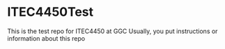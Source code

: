 # ITEC4450Test
This is the test repo for ITEC4450 at GGC
Usually, you put instructions or information about this repo
